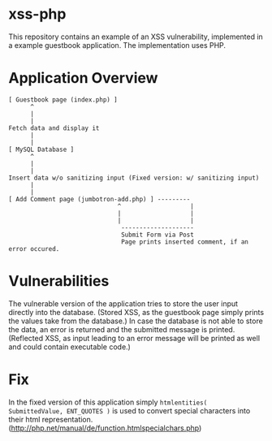 # xss-php
This repository contains an example of an XSS vulnerability, implemented in a example guestbook application. The implementation uses PHP. 

# Application Overview

    [ Guestbook page (index.php) ]
          ^ 
          |
          |
    Fetch data and display it
          |
          |
    [ MySQL Database ]
          ^
          |
          |
    Insert data w/o sanitizing input (Fixed version: w/ sanitizing input) 
          |
          |
    [ Add Comment page (jumbotron-add.php) ] ---------
                                  ^                   |
                                  |                   |
                                  |                   |
                                   --------------------
                                   Submit Form via Post
                                   Page prints inserted comment, if an error occured.
                              
# Vulnerabilities
The vulnerable version of the application tries to store the user input directly into the database. (Stored XSS, as the guestbook page simply prints the values take from the database.) In case the database is not able to store the data, an error is returned and the submitted message is printed. (Reflected XSS, as input leading to an error message will be printed as well and could contain executable code.)

# Fix
In the fixed version of this application simply `htmlentities( SubmittedValue, ENT_QUOTES )` is used to convert special characters into their html representation. (http://php.net/manual/de/function.htmlspecialchars.php)
